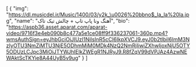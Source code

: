 [
  {
    "img": "https://dl.musicdel.ir/Music/1400/03/y2k_\u0026%20bbno$_la_la%20la.jpg",
    "name": "آهنگ ونا پاپ تاپ + چالش تیک تاک",
    "bio": "https://aspb36.asset.aparat.com/aparat-video/9716f3e4eb090b8c477a5e1ce08ff9f336237061-360p.mp4?wmsAuthSign=eyJhbGciOiJIUzI1NiIsInR5cCI6IkpXVCJ9.eyJ0b2tlbiI6ImM3NzIyOTU3NmZiMTU3NjE5ODhmMjM0MDk4NzQ2NmRjIiwiZXhwIjoxNjU5OTY5ODUzLCJpc3MiOiJTYWJhIElkZWEgR1NJRyJ9.R8fZqV99dVPJAz4AzwNEWAktScTKYie8A44UyB5v9ug"
  }
]
